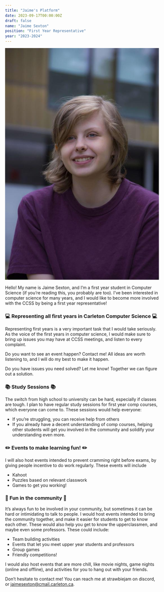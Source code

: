```yaml
---
title: "Jaime's Platform"
date: 2023-09-17T00:00:00Z
draft: false
name: "Jaime Sexton"
position: "First Year Representative"
year: "2023-2024"
---
```


![Aidan](/images/first_year_reps/2023/jaime.jpg)

Hello! My name is Jaime Sexton, and I’m a first year student in Computer Science (if you’re reading this, you probably are too). I’ve been interested in computer science for many years, and I would like to become more involved with the CCSS by being a first year representative!

### 💻 Representing all first years in Carleton Computer Science 💻

Representing first years is a very important task that I would take seriously. As the voice of the first years in computer science, I would make sure to bring up issues you may have at CCSS meetings, and listen to every complaint.

Do you want to see an event happen? Contact me! All ideas are worth listening to, and I will do my best to make it happen.

Do you have issues you need solved? Let me know! Together we can figure out a solution.

### 📚 Study Sessions 📚

The switch from high school to university can be hard, especially if classes are tough. I plan to have regular study sessions for first year comp courses, which everyone can come to. These sessions would help everyone:

- If you’re struggling, you can receive help from others
- If you already have a decent understanding of comp courses, helping other students will get you involved in the community and solidify your understanding even more.

### ✏️ Events to make learning fun! ✏️

I will also host events intended to prevent cramming right before exams, by giving people incentive to do work regularly. These events will include

- Kahoot
- Puzzles based on relevant classwork
- Games to get you working!

### 🎉 Fun in the community 🎉

It’s always fun to be involved in your community, but sometimes it can be hard or intimidating to talk to people. I would host events intended to bring the community together, and make it easier for students to get to know each other. These would also help you get to know the upperclassmen, and maybe even some professors. These could include:

- Team building activities
- Events that let you meet upper year students and professors
- Group games
- Friendly competitions!

I would also host events that are more chill, like movie nights, game nights (online and offline), and activities for you to hang out with your friends.

Don’t hesitate to contact me! You can reach me at strawbiejam on discord, or <jaimesexton@cmail.carleton.ca>.
